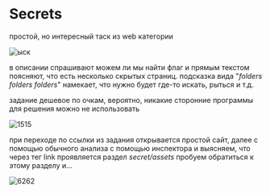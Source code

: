 # Secrets
простой, но интересный таск из web категории

![ыск](https://user-images.githubusercontent.com/62514703/166310086-3c2a8e81-3bc3-4766-9746-df2f7673718f.JPG)

в описании спрашивают можем ли мы найти флаг и прямым текстом поясняют, что есть несколько скрытых страниц.
подсказка вида "*folders folders folders*" намекает, что нужно будет где-то искать, рыться и т.д.

задание дешевое по очкам, вероятно, никакие сторонние программы для решения можно не использовать


![1515](https://user-images.githubusercontent.com/62514703/166311777-ad49187d-5b72-4dfa-8734-d7d462b7faad.JPG)


при переходе по ссылки из задания открывается простой сайт, далее с помощью обычного анализа с помощью инспектора и выясняем, что через тег link проявляется раздел *secret/assets*
пробуем обратиться к этому разделу и...


![6262](https://user-images.githubusercontent.com/62514703/166312466-309a93b4-dd8a-4b44-ba5a-0fdd0c812c5c.JPG)
